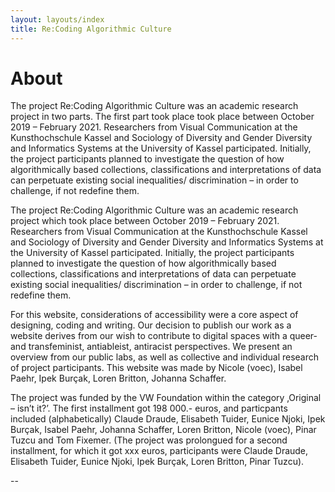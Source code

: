 ```yaml
---
layout: layouts/index
title: Re:Coding Algorithmic Culture
---
```

# About

The project Re:Coding Algorithmic Culture was an academic research project in two parts. The first part took place  took place between October 2019 – February 2021. Researchers from Visual Communication at the Kunsthochschule Kassel and Sociology of Diversity and Gender Diversity and Informatics Systems at the University of Kassel participated. Initially, the project participants planned to investigate the question of how algorithmically based collections, classifications and interpretations of data can perpetuate existing social inequalities/ discrimination – in order to challenge, if not redefine them.

The project Re:Coding Algorithmic Culture was an academic research project which took place between October 2019 – February 2021. Researchers from Visual Communication at the Kunsthochschule Kassel and Sociology of Diversity and Gender Diversity and Informatics Systems at the University of Kassel participated. Initially, the project participants planned to investigate the question of how algorithmically based collections, classifications and interpretations of data can perpetuate existing social inequalities/ discrimination – in order to challenge, if not redefine them.

For this website, considerations of accessibility were a core aspect of designing, coding and writing. Our decision to publish our work as a website derives from our wish to contribute to digital spaces with a queer- and transfeminist, antiableist, antiracist perspectives. We present an overview from our public labs, as well as collective and individual research of project participants. This website was made by Nicole (voec), Isabel Paehr, Ipek Burçak, Loren Britton, Johanna Schaffer.

The project was funded by the VW Foundation within the category ‚Original – isn’t it?’. The first installment got 198 000.- euros, and particpants included (alphabetically) Claude Draude, Elisabeth Tuider, Eunice Njoki, Ipek Burçak, Isabel Paehr, Johanna Schaffer, Loren Britton, Nicole (voec), Pinar Tuzcu and Tom Fixemer. (The project was prolongued for a second installment, for which it got xxx euros, participants were Claude Draude, Elisabeth Tuider, Eunice Njoki, Ipek Burçak, Loren Britton, Pinar Tuzcu).  

  
--  
  
    
  